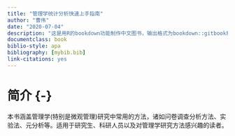 ```yaml
---
title: "管理学统计分析快速上手指南"
author: "曹伟"
date: "2020-07-04"
description: "这是用R的bookdown功能制作中文图书，输出格式为bookdown::gitbook和bookdown::pdf_book."
documentclass: book
biblio-style: apa
bibliography: [mybib.bib]
link-citations: yes
---
```




# 简介 {-}

本书涵盖管理学(特别是微观管理)研究中常用的方法，诸如问卷调查分析方法、实验法、元分析等。适用于研究生、科研人员以及对管理学研究方法感兴趣的读者。


